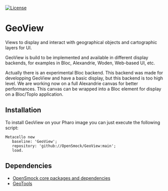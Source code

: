 [![License](https://img.shields.io/github/license/openSmock/GeoView.svg)](./LICENSE)

# GeoView

Views to display and interact with geographical objects and cartographic layers for UI.

GeoView is build to be implemented and available in different display backends, for examples in Bloc, Alexandrie, Woden, Web-based UI, etc.

Actually there is an experimental Bloc backend. This backend was made for developping GeoView and have a basic display, but this backend is too high level. We are working now on a full Alexandrie canvas for better performances. This canvas can be wrapped into a Bloc element for display on a Bloc/Toplo application.

## Installation

To install GeoView on your Pharo image you can just execute the following script:

```smalltalk
Metacello new
   baseline: 'GeoView';
   repository: 'github://OpenSmock/GeoView:main';
   load.
```

## Dependencies

- [OpenSmock core packages and dependencies](https://github.com/OpenSmock/OpenSmock)
- [GeoTools](https://github.com/OpenSmock/GeoTools)
